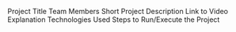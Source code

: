 Project Title
Team Members 
Short Project Description
Link to Video Explanation
Technologies Used
Steps to Run/Execute the Project
